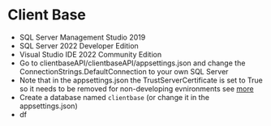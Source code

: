 # Client Base

- SQL Server Management Studio 2019
- SQL Server 2022 Developer Edition
- Visual Studio IDE 2022 Community Edition
- Go to clientbaseAPI/clientbaseAPI/appsettings.json and change the ConnectionStrings.DefaultConnection to your own SQL Server
- Note that in the appsettings.json the TrustServerCertificate is set to True so it needs to be removed for non-developing evnironments
see [more](https://stackoverflow.com/a/17658821)
- Create a database named `clientbase` (or change it in the appsettings.json)
- df